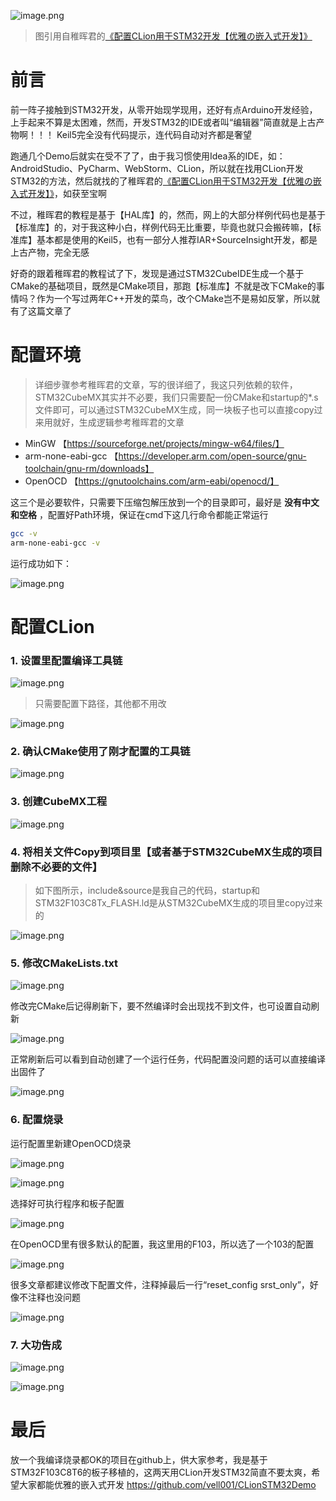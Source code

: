 ![image.png](https://upload-images.jianshu.io/upload_images/35286-eb41010f6d4e8764.png?imageMogr2/auto-orient/strip%7CimageView2/2/w/1240)
> 图引用自稚晖君的[《配置CLion用于STM32开发【优雅の嵌入式开发】》](https://www.bilibili.com/read/cv6308000)

# 前言
前一阵子接触到STM32开发，从零开始现学现用，还好有点Arduino开发经验，上手起来不算是太困难，然而，开发STM32的IDE或者叫“编辑器”简直就是上古产物啊！！！  Keil5完全没有代码提示，连代码自动对齐都是奢望

跑通几个Demo后就实在受不了了，由于我习惯使用Idea系的IDE，如：AndroidStudio、PyCharm、WebStorm、CLion，所以就在找用CLion开发STM32的方法，然后就找的了稚晖君的[《配置CLion用于STM32开发【优雅の嵌入式开发】》](https://www.bilibili.com/read/cv6308000)，如获至宝啊

不过，稚晖君的教程是基于【HAL库】的，然而，网上的大部分样例代码也是基于【标准库】的，对于我这种小白，样例代码无比重要，毕竟也就只会搬砖嘛，【标准库】基本都是使用的Keil5，也有一部分人推荐IAR+SourceInsight开发，都是上古产物，完全无感

好奇的跟着稚晖君的教程试了下，发现是通过STM32CubeIDE生成一个基于CMake的基础项目，既然是CMake项目，那跑【标准库】不就是改下CMake的事情吗？作为一个写过两年C++开发的菜鸟，改个CMake岂不是易如反掌，所以就有了这篇文章了

# 配置环境
> 详细步骤参考稚晖君的文章，写的很详细了，我这只列依赖的软件，STM32CubeMX其实并不必要，我们只需要配一份CMake和startup的*.s文件即可，可以通过STM32CubeMX生成，同一块板子也可以直接copy过来用就好，生成逻辑参考稚晖君的文章

* MinGW 【https://sourceforge.net/projects/mingw-w64/files/】
* arm-none-eabi-gcc 【https://developer.arm.com/open-source/gnu-toolchain/gnu-rm/downloads】
* OpenOCD 【https://gnutoolchains.com/arm-eabi/openocd/】

这三个是必要软件，只需要下压缩包解压放到一个的目录即可，最好是 **没有中文和空格** ，配置好Path环境，保证在cmd下这几行命令都能正常运行

``` bash
gcc -v
arm-none-eabi-gcc -v
```
运行成功如下：

![image.png](https://upload-images.jianshu.io/upload_images/35286-02512060ad194751.png?imageMogr2/auto-orient/strip%7CimageView2/2/w/1240)

# 配置CLion

### 1. 设置里配置编译工具链

![image.png](https://upload-images.jianshu.io/upload_images/35286-815534c61019c8a4.png?imageMogr2/auto-orient/strip%7CimageView2/2/w/1240)

> 只需要配置下路径，其他都不用改

![image.png](https://upload-images.jianshu.io/upload_images/35286-c59747954ab31a89.png?imageMogr2/auto-orient/strip%7CimageView2/2/w/1240)

### 2. 确认CMake使用了刚才配置的工具链

![image.png](https://upload-images.jianshu.io/upload_images/35286-a7cc8606c774e62b.png?imageMogr2/auto-orient/strip%7CimageView2/2/w/1240)

### 3. 创建CubeMX工程

![image.png](https://upload-images.jianshu.io/upload_images/35286-c20c5c6ad7f9b032.png?imageMogr2/auto-orient/strip%7CimageView2/2/w/1240)

### 4. 将相关文件Copy到项目里【或者基于STM32CubeMX生成的项目删除不必要的文件】

> 如下图所示，include&source是我自己的代码，startup和STM32F103C8Tx_FLASH.ld是从STM32CubeMX生成的项目里copy过来的

![image.png](https://upload-images.jianshu.io/upload_images/35286-e751d540a5fda7bd.png?imageMogr2/auto-orient/strip%7CimageView2/2/w/1240)

### 5. 修改CMakeLists.txt

![image.png](https://upload-images.jianshu.io/upload_images/35286-1a6810f9c1b4b951.png?imageMogr2/auto-orient/strip%7CimageView2/2/w/1240)

修改完CMake后记得刷新下，要不然编译时会出现找不到文件，也可设置自动刷新

![image.png](https://upload-images.jianshu.io/upload_images/35286-4870b7994a06f1c2.png?imageMogr2/auto-orient/strip%7CimageView2/2/w/1240)

正常刷新后可以看到自动创建了一个运行任务，代码配置没问题的话可以直接编译出固件了

![image.png](https://upload-images.jianshu.io/upload_images/35286-3e08eb5ec9a72eba.png?imageMogr2/auto-orient/strip%7CimageView2/2/w/1240)

### 6. 配置烧录

运行配置里新建OpenOCD烧录

![image.png](https://upload-images.jianshu.io/upload_images/35286-f140721f3690dbe3.png?imageMogr2/auto-orient/strip%7CimageView2/2/w/1240)

![image.png](https://upload-images.jianshu.io/upload_images/35286-628e6c98b3accb04.png?imageMogr2/auto-orient/strip%7CimageView2/2/w/1240)

选择好可执行程序和板子配置

![image.png](https://upload-images.jianshu.io/upload_images/35286-db29b16e881b56bc.png?imageMogr2/auto-orient/strip%7CimageView2/2/w/1240)

在OpenOCD里有很多默认的配置，我这里用的F103，所以选了一个103的配置

![image.png](https://upload-images.jianshu.io/upload_images/35286-82ce71d4db5fc593.png?imageMogr2/auto-orient/strip%7CimageView2/2/w/1240)

很多文章都建议修改下配置文件，注释掉最后一行“reset_config srst_only”，好像不注释也没问题

![image.png](https://upload-images.jianshu.io/upload_images/35286-bc373e7d160ad5c7.png?imageMogr2/auto-orient/strip%7CimageView2/2/w/1240)

### 7. 大功告成

![image.png](https://upload-images.jianshu.io/upload_images/35286-ad0c4e09dbf5b6b8.png?imageMogr2/auto-orient/strip%7CimageView2/2/w/1240)

![image.png](https://upload-images.jianshu.io/upload_images/35286-d250d2ea4ea584ff.png?imageMogr2/auto-orient/strip%7CimageView2/2/w/1240)

# 最后

放一个我编译烧录都OK的项目在github上，供大家参考，我是基于STM32F103C8T6的板子移植的，这两天用CLion开发STM32简直不要太爽，希望大家都能优雅的嵌入式开发
https://github.com/vell001/CLionSTM32Demo